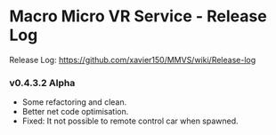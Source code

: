 # Macro Micro VR Service - Release Log
Release Log: https://github.com/xavier150/MMVS/wiki/Release-log

###  v0.4.3.2 Alpha
- Some refactoring and clean.
- Better net code optimisation.
- Fixed: It not possible to remote control car when spawned.
